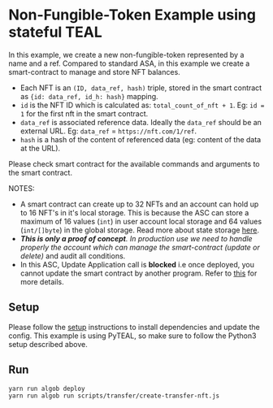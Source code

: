 # Non-Fungible-Token Example using stateful TEAL

In this example, we create a new non-fungible-token represented by a name and a ref.
Compared to standard ASA, in this example we create a smart-contract to manage and store NFT balances.

- Each NFT is an `(ID, data_ref, hash)` triple, stored in the smart contract as `{id: data_ref, id_h: hash}` mapping.
- `id` is the NFT ID which is calculated as: `total_count_of_nft + 1`. Eg: `id = 1` for the first nft in the smart contract.
- `data_ref` is associated reference data. Ideally the `data_ref` should be an external URL. Eg: `data_ref` = `https://nft.com/1/ref`.
- `hash` is a hash of the content of referenced data (eg: content of the data at the URL).

Please check smart contract for the available commands and arguments to the smart contract.

NOTES:
* A smart contract can create up to 32 NFTs and an account can hold up to 16 NFT's in it's local storage. This is because the ASC can store a maximum of 16 values (`int`) in user account local storage and 64 values (`int/[]byte`)  in the global storage. Read more about state storage [here](https://developer.algorand.org/docs/features/asc1/stateful/sdks/#state-storage).
* _**This is only a proof of concept**. In production use we need to handle properly the account which can manage the smart-contract (update or delete)_ and audit all conditions.
* In this ASC, Update Application call is **blocked** i.e once deployed, you cannot update the smart contract by another program. Refer to [this](https://developer.algorand.org/docs/features/asc1/stateful/#update-stateful-smart-contract) for more details.


## Setup

Please follow the [setup](../README.md) instructions to install dependencies and update the config.
This example is using PyTEAL, so make sure to follow the Python3 setup described above.

## Run

```
yarn run algob deploy
yarn run algob run scripts/transfer/create-transfer-nft.js
```
